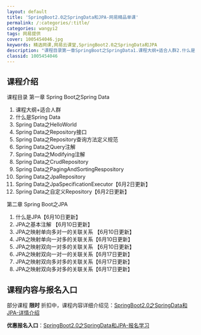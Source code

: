 ```yaml
---
layout: default
title: 'SpringBoot2.0之SpringData和JPA-网易精品单课'
permalink: /:categories/:title/
categories: wangyi2
tags: 网易提供
cover: 1005454046.jpg
keywords: 精选网课,网易云课堂,SpringBoot2.0之SpringData和JPA
description: "课程目录第一章SpringBoot之SpringData1.课程大纲+适合人群2.什么是SpringData3.SpringData之HelloWorld4.SpringData之Repos"
classid: 1005454046
---
```


## 课程介绍

课程目录
第一章 Spring Boot之Spring Data
1. 课程大纲+适合人群
2. 什么是Spring Data
3. Spring Data之HelloWorld
4. Spring Data之Repository接口
5. Spring Data之Repository查询方法定义规范
6. Spring Data之Query注解
7. Spring Data之Modifying注解
8. Spring Data之CrudRepository
9. Spring Data之PagingAndSortingRespository
10. Spring Data之JpaRepository
11. Spring Data之JpaSpecificationExecutor【6月2日更新】
12. Spring Data之自定义Repository【6月2日更新】

第二章 Spring Boot之JPA
1. 什么是JPA【6月10日更新】
2. JPA之基本注解 【6月10日更新】
3. JPA之映射单向多对一的关联关系 【6月10日更新】
4. JPA之映射单向一对多的关联关系【6月10日更新】
5. JPA之映射双向一对多的关联关系 【6月10日更新】
6. JPA之映射双向一对一的关联关系【6月17日更新】
7. JPA之映射双向多对多的关联关系【6月17日更新】
8. JPA之映射双向多对多的关联关系【6月17日更新】

## 课程内容与报名入口

部分课程 **限时** 折扣中，课程内容详细介绍见：[SpringBoot2.0之SpringData和JPA-详情介绍](https://study.163.com/course/introduction/1005454046.htm?share=1&shareId=1025206652&utm_campaign=share&utm_medium=iphoneShare&utm_source=&utm_u=1025206652)

**优惠报名入口**：[SpringBoot2.0之SpringData和JPA-报名学习](https://study.163.com/course/introduction/1005454046.htm?share=1&shareId=1025206652&utm_campaign=share&utm_medium=iphoneShare&utm_source=&utm_u=1025206652)

